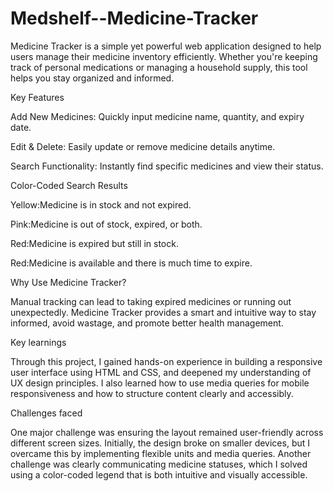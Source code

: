 # Medshelf--Medicine-Tracker

Medicine Tracker is a simple yet powerful web application designed to help users manage their medicine inventory efficiently. Whether you're keeping track of personal medications or managing a household supply, this tool helps you stay organized and informed.

Key Features

Add New Medicines: Quickly input medicine name, quantity, and expiry date.

Edit & Delete: Easily update or remove medicine details anytime.

Search Functionality: Instantly find specific medicines and view their status.

Color-Coded Search Results

Yellow:Medicine is in stock and not expired.

Pink:Medicine is out of stock, expired, or both.

Red:Medicine is expired but still in stock.

Red:Medicine is available and there is much time to expire.

Why Use Medicine Tracker?

Manual tracking can lead to taking expired medicines or running out unexpectedly. Medicine Tracker provides a smart and intuitive way to stay informed, avoid wastage, and promote better health management.

Key learnings

Through this project, I gained hands-on experience in building a responsive user interface using HTML and CSS, and deepened my understanding of UX design principles. I also learned how to use media queries for mobile responsiveness and how to structure content clearly and accessibly.

Challenges faced

One major challenge was ensuring the layout remained user-friendly across different screen sizes. Initially, the design broke on smaller devices, but I overcame this by implementing flexible units and media queries. Another challenge was clearly communicating medicine statuses, which I solved using a color-coded legend that is both intuitive and visually accessible.

